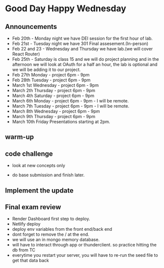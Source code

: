 # Good Day Happy Wednesday

## Announcements

- Feb 20th -  Monday night we have DEI session for the first hour of lab.
- Feb 21st - Tuesday night we have 301 Final assesement.(In-person)
- Feb 22 and 23 -  Wednesday and Thursday we have lab.(we will cover React Router)
- Feb 25th - Saturday is class 15 and we will do project planning and in the afternoon
   we will look at OAuth for a half an hour, the lab is optional and we will
   be adding it to our project.
- Feb 27th Monday  - project 6pm - 9pm
- Feb 28th Tuesday - project 6pm - 9pm
- March 1st Wednesday - project 6pm - 9pm
- March 2th Thursday - project 6pm - 9pm
- March 4th Saturday - project 6pm - 9pm
- March 6th Monday - project 6pm - 9pm  - I will be remote.
- March 7th Tuesday  - project 6pm - 9pm  - I will be remote.
- March 8th Wednesday - project 6pm - 9pm
- March 9th Thursday - project 6pm - 9pm
- March 10th Friday Presentations starting at 2pm.

## warm-up

## code challenge

- look at new concepts only

- do base submission and finish later.

## Implement the update

## Final exam review

- Render Dashboard first step to deploy.
- Netlify deploy
- deploy env variables from the front end/back end
- dont forget to remove the / at the end.
- we will use an in mongo memory database.
- will have to interact through app or thunderclient. so practice hitting the
  db from TC
- everytime you restart your server, you will have to re-run the seed file to
  get that data back
